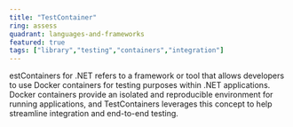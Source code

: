 ```yaml
---
title: "TestContainer"
ring: assess
quadrant: languages-and-frameworks 
featured: true
tags: ["library","testing","containers","integration"]
--- 
```

estContainers for .NET refers to a framework or tool that allows developers to use Docker containers for testing purposes within .NET applications. Docker containers provide an isolated and reproducible environment for running applications, and TestContainers leverages this concept to help streamline integration and end-to-end testing.
